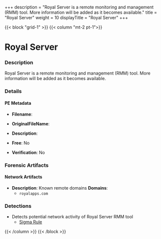+++
description = "Royal Server is a remote monitoring and management (RMM) tool. More information will be added as it becomes available."
title = "Royal Server"
weight = 10
displayTitle = "Royal Server"
+++


{{< block "grid-1" >}}
{{< column "mt-2 pt-1">}}

# Royal Server


### Description

Royal Server is a remote monitoring and management (RMM) tool. More information will be added as it becomes available.




### Details


#### PE Metadata
- **Filename**: 
- **OriginalFileName**: 
- **Description**: 


- **Free**: No

- **Verification**: No





### Forensic Artifacts




#### Network Artifacts
- **Description**: Known remote domains  **Domains**:
    - `royalapps.com`


### Detections
- Detects potential network activity of Royal Server RMM tool
  - [Sigma Rule](https://github.com/magicsword-io/LOLRMM/blob/main/detections/sigma/royal_server_network_sigma.yml)




{{< /column >}}
{{< /block >}}
